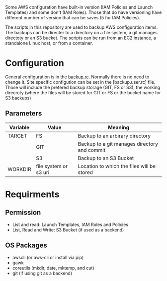 Some AWS configuration have built-in version (IAM Policies and Launch Templates) and some don't (IAM Roles). Those that do have versioning have different number of version that can be saves (5 for IAM Policies). 

The scripts in this repository are used to backup AWS configuration items. The backups can be directer to a directory on a file system, a git manages directoty or an S3 bucket. The scripts can be run from an EC2 instance, a standalone Linux host, or from a container. 

# Configuration
General configuration is in the [backup.rc](backup.rc). Normally there is no need to chenge it. Site specific configution can be set in the [backup.user.rc] file. Those will include the prefered backup storage (GIT, FS or S3), the working direcroty (where the files will be stored for GIT or FS or the bucket name  for S3 backups)

## Parameters
| Variable | Value | Meaning |
|----------|-----------------------|----------------------------------------------|
| TARGET | FS | Backup to an arbirary directory |
|  | GIT | Backup to a git manages directory and commit |
|  | S3 | Backup to an S3 Bucket |
| WORKDIR | file system or s3 uri | Location to which the files will be stored |

# Requirments
## Permission
* List and read: Launch Templates, IAM Roles and Policies
* List, Read and Write: S3 Bucket (if used as a backend)
## OS Packages
* awscli (or aws-cli or install via pip)
* gawk
* coreutils (mkdir, date, mktemp, and cut)
* git (if using git as a backend)
